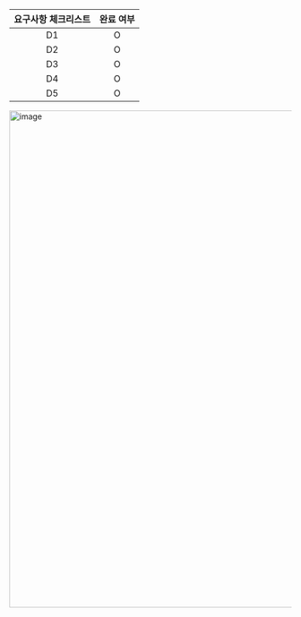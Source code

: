 | 요구사항 체크리스트 | 완료 여부 |
|:---:|:---:|
| D1 | O |
| D2 | O |
| D3 | O |
| D4 | O |
| D5 | O |

<img width="1769" height="888" alt="image" src="https://github.com/user-attachments/assets/e062f47c-609f-4b5f-8f77-0a292362be47" />
